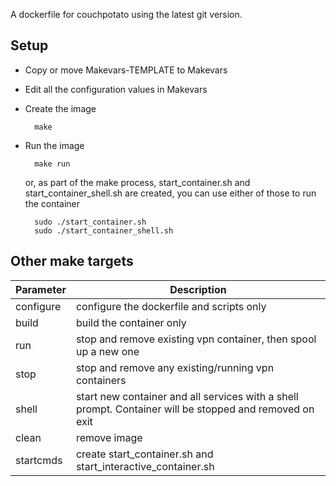 A dockerfile for couchpotato using the latest git version.

Setup
-------
- Copy or move Makevars-TEMPLATE to Makevars

- Edit all the configuration values in Makevars

- Create the image

        make

- Run the image
 
        make run

  or, as part of the make process, start_container.sh and start_container_shell.sh are created, you can use either of those to run the container

        sudo ./start_container.sh
        sudo ./start_container_shell.sh

Other make targets
-------

|Parameter|Description|
|---------|-----------|
|configure|configure the dockerfile and scripts only|
|build|build the container only|
|run|stop and remove existing vpn container, then spool up a new one|
|stop|stop and remove any existing/running vpn containers|
|shell|start new container and all services with a shell prompt.  Container will be stopped and removed on exit|
|clean|remove image|
|startcmds|create start_container.sh and start_interactive_container.sh|